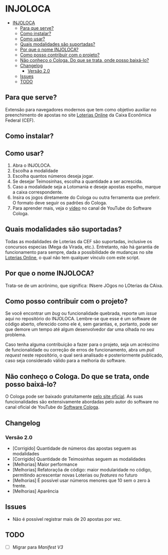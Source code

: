 # INJOLOCA

- [INJOLOCA](#injoloca)
  - [Para que serve?](#para-que-serve)
  - [Como instalar?](#como-instalar)
  - [Como usar?](#como-usar)
  - [Quais modalidades são suportadas?](#quais-modalidades-são-suportadas)
  - [Por que o nome INJOLOCA?](#por-que-o-nome-injoloca)
  - [Como posso contribuir com o projeto?](#como-posso-contribuir-com-o-projeto)
  - [Não conheço o Cologa. Do que se trata, onde posso baixá-lo?](#não-conheço-o-cologa-do-que-se-trata-onde-posso-baixá-lo)
  - [Changelog](#changelog)
    - [Versão 2.0](#versão-20)
  - [Issues](#issues)
  - [TODO](#todo)

## Para que serve?
Extensão para navegadores modernos que tem como objetivo auxiliar no preenchimento de apostas no site [Loterias Online](https://www.loteriasonline.caixa.gov.br/) da Caixa Econômica Federal (CEF).

## Como instalar?


## Como usar?
1. Abra o INJOLOCA.
2. Escolha a modalidade
3. Escolha quantos números deseja jogar.
4. Se desejar Teimosinhas, escolha a quantidade a ser acrescida.
5. Caso a modalidade seja a Lotomania e deseje apostas espelho, marque a caixa correspondente.
6. Insira os jogos diretamente do Cologa ou outra ferramenta que preferir. O formato deve seguir os padrões do Cologa.
7. Para aprender mais, veja o [vídeo](https://youtu.be/CbIE_54CLww) no canal de YouTube do Software Cologa.

## Quais modalidades são suportadas?
Todas as modalidades de Loterias da CEF são suportadas, inclusive os concursos especias (Mega da Virada, etc.). Entretanto, não há garantia de funcionamento para sempre, dada a possibilidade de mudanças no site [Loterias Online](https://www.loteriasonline.caixa.gov.br/), o qual não tem qualquer vínculo com este script.

## Por que o nome INJOLOCA?
Trata-se de um acrônimo, que significa: INsere JOgos no LOterias da CAixa.

## Como posso contribuir com o projeto?
Se você encontrar um *bug* ou funcionalidade quebrada, reporte um *issue* aqui no repositório do INJOLOCA.
Lembre-se que esse é um software de código aberto, oferecido como ele é, sem garantias, e, portanto, pode
ser que demore um tempo até algum desenvolvedor dar uma olhada no seu problema.

Caso tenha alguma contribuição a fazer para o projeto, seja um acréscimo de funcionalidade ou correção de erros de funcionamento, abra um *pull request* neste repositório, o qual será analisado e posteriormente publicado, caso seja considerado válido para a melhoria do software.

## Não conheço o Cologa. Do que se trata, onde posso baixá-lo?
O Cologa pode ser baixado gratuitamente [pelo site oficial](https://www.cologa.com.br/). As suas funcionalidades são extensivamente abordadas pelo autor do software no canal oficial de YouTube do [Software Cologa](https://www.youtube.com/@cologaoficial).

## Changelog

### Versão 2.0
- [Corrigido] Quantidade de números das apostas seguem as modalidades
- [Corrigido] Quantidade de Teimosinhas seguem as modalidades
- [Melhorias] Maior performance
- [Melhorias] Refatoraçõa de código: maior modularidade no código, permitindo acrescentar novas Loterias ou *features* no futuro
- [Melhorias] É possível usar números menores que 10 sem o zero à frente.
- [Melhorias] Aparência

## Issues
- Não é possível registrar mais de 20 apostas por vez.

## TODO
- [ ] Migrar para *Manifest V3*
